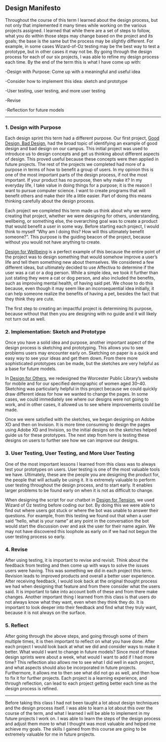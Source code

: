 ## Design Manifesto

Throughout the course of this term I learned about the design process, but not only that implemented it many times while working on the various projects assigned. I learned that while there are a set of steps to follow, what you do within those steps may change based on the project and its goals; the base is the same but the process may be slightly different. For example, in some cases Wizard-of-Oz testing may be the best way to test a prototype, but in other cases it may not be. By going through the design process for each of our six projects, I was able to refine my design process each time. By the end of the term this is what I have come up with:

-Design with Purpose: Come up with a meaningful and useful idea

-Consider how to implement this idea: sketch and prototype

-User testing, user testing, and more user testing

-Revise

-Reflection for future models

---

### 1. Design with Purpose
Each design sprint this term had a different purpose. Our first project, [Good Design, Bad Design](GoodBad.md), had the broad topic of identifying an example of good design and bad design on our campus. This initial project was used to introduce us to design concepts and get us thinking about different aspects of design. This proved useful because these concepts were then applied in future projects. The rest of the projects we completed had more of a purpose in terms of how to benefit a group of users. In my opinion this is one of the most important parts of the design process, if not the most important. If your product has no purpose, then why make it? In my everyday life, I take value in doing things for a purpose; it is the reason I want to pursue computer science. I want to create programs that will benefit others and make their life a little easier. Part of doing this means thinking carefully about the design process. 

Each project we completed this term made us think about why we were creating that project, whether we were designing for others, understanding, wellbeing, or something else, the overarching goal was to create a product that would benefit a user in some way. Before starting each project, I would think to myself “Why am I doing this? How will this ultimately benefit someone?”. This purpose is the guiding beacon of the project, because without you would not have anything to create. 

[Design for Wellbeing](WellBeing.md) is a perfect example of this because the entire point of the project was to design something that would somehow improve a user’s life and tell them something new about themselves. We considered a few different ideas, but ultimately decided to use Affectiva to determine if the user was a cat or a dog person. While a simple idea, we took it further than just stating they were a cat or dog person, and also included the benefits, such as improving mental health, of having said pet. We chose to do this because, even though it may seem like an inconsequential idea initially, it can help someone realize the benefits of having a pet, besides the fact that they think they are cute. 

The first step to creating an impactful project is determining its purpose, because without that then you are designing with no guide and it will likely not turn out as well.

### 2. Implementation: Sketch and Prototype
Once you have a solid idea and purpose, another important aspect of the design process is sketching and prototyping. This allows you to see problems users may encounter early on. Sketching on paper is a quick and easy way to see your ideas and get them down. From there more sophisticated prototypes can be made, but the sketches are very helpful as a base for future models.

In [Design for Others](Others.md), we redesigned the Worcester Public Library’s website for mobile and for our specified demographic of women aged 30–40. Sketching was particularly helpful in this project because we could quickly draw different ideas for how we wanted to change the pages. In some cases, we could immediately see where our designs were not going to work, and in other cases, it allowed us to see where improvements could be made. 

Once we were satisfied with the sketches, we began designing on Adobe XD and then on Invision. It is more time consuming to design the pages using Adobe XD and Invision, so the initial designs on the sketches helped guide us for these prototypes. The next step from here is testing these designs on users to further see how we can improve our designs.

### 3. User Testing, User Testing, and More User Testing
One of the most important lessons I learned from this class was to always test your prototypes on users. User testing is one of the most valuable tools we have. Ultimately, these are the people you are designing the product for, the people that will actually be using it. It is extremely valuable to perform user testing throughout the design process, and to start early. It enables larger problems to be found early on when it is not as difficult to change. 

When designing the script for our chatbot in [Design for Tension](Tension.md), we used Wizard of Oz testing before coding our bot. By doing this we were able to find out where users got stuck or where the bot was unable to answer their questions. For example, from this testing we found out that when a user said “hello, what is your name” at any point in the conversation the bot would start the discussion over and ask the user for their name again. We may not have discovered this loophole as early on if we had not begun the user testing process so early. 

### 4. Revise
After using testing, it is important to revise and revisit. Think about the feedback from testing and then come up with ways to solve the issues users were having. This was something we did in each project this term. Revision leads to improved products and overall a better user experience. 
After receiving feedback, I would look back at the original thought process we had when designing that feature and from there consider what the users said. It is important to take into account both of these and from there make changes. Another important thing I learned from this class is that users do not always know what they want, even when they think they do. It is important to look deeper into their feedback and find what they truly want, because it is not always on the surface.

### 5. Reflect
After going through the above steps, and going through some of them multiple times, it is then important to reflect on what you have done. After each project I would look back at what we did and consider ways to make it better. What would I want to change in future models? Since most of these design sprints were about a week, what would I want to add if I had more time? This reflection also allows me to see what I did well in each project, and what aspects should also be incorporated in future projects. Furthermore, it allows me to then see what did not go as well, and then how to fix it for further projects. Each project is a learning experience, and through reflection, can lead to each project getting better each time as the design process is refined.


---

Before taking this class I had not been taught a lot about design techniques and the design process itself. I was able to learn a lot about this over the course of the term, and what I learned I will be able to implement in my future projects I work on. I was able to learn the steps of the design process and adjust them more to what I thought was most valuable and helped me achieve my goals. The skills I gained from this course are going to be extremely valuable for me in future projects.
